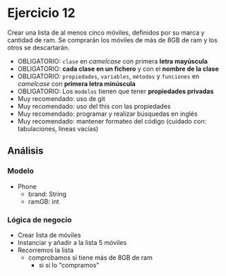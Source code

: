 # Ejercicio 12

Crear una lista de al menos cinco móviles, definidos por su marca y cantidad de ram.
Se comprarán los móviles de más de 8GB de ram y los otros se descartarán.

* OBLIGATORIO: `clase` en *camelcase* con primera **letra mayúscula**
* OBLIGATORIO: **cada clase en un fichero** y con el **nombre de la clase**
* OBLIGATORIO: `propiedades`, `variables`, `métodos` y `funciones` en *camelcase* con **primera letra minúscula**
* OBLIGATORIO: Los `modelos` tienen que tener **propiedades privadas**
* Muy recomendado: uso de git
* Muy recomendado: uso del this con las propiedades
* Muy recomendado: programar y realizar búsquedas en inglés
* Muy recomendado: mantener formateo del código (cuidado con: tabulaciones, lineas vacías)

## Análisis
### Modelo

- Phone
    - brand: String
    - ramGB: int

### Lógica de negocio

- Crear lista de móviles
- Instanciar y añadir a la lista 5 móviles
- Recorremos la lista
    - comprobamos si tiene más de 8GB de ram
        - si si lo "compramos"
